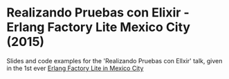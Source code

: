 Realizando Pruebas con Elixir - Erlang Factory Lite Mexico City (2015)
======================================================================

Slides and code examples for the 'Realizando Pruebas con Ellxir' talk, given in the 1st ever [Erlang Factory Lite in Mexico City](http://www.erlang-factory.com/mexico2015/agustin-ramos)

